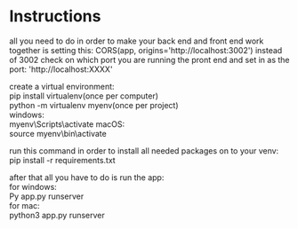 # Instructions

all you need to do in order to make your back end and front end
work together is setting this: CORS(app, origins='http://localhost:3002')
instead of 3002 check on which port you are running the pront end and set in as the port: 'http://localhost:XXXX'                                  


create a virtual environment:                                 
pip install virtualenv(once per computer)                             
python -m virtualenv myenv(once per project)                       
windows:                                                     
myenv\Scripts\activate
macOS:                                                                 
source myenv\bin\activate


run this command in order to install all needed packages on to your  venv: 
pip install -r requirements.txt


after that all you have to do is run the app:                    
for windows:                                                        
Py app.py runserver                                                
for mac:                                                            
python3 app.py runserver



